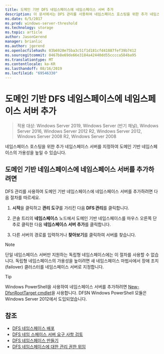 ```yaml
---
title: 도메인 기반 DFS 네임스페이스에 네임스페이스 서버 추가
description: 이 문서에서는 DFS 관리를 사용하여 네임스페이스 호스팅을 위한 추가 네임스페이스 서버를 지정하는 방법을 설명합니다.
ms.date: 6/5/2017
ms.prod: windows-server-threshold
ms.technology: storage
ms.topic: article
author: JasonGerend
manager: brianlic
ms.author: jgerend
ms.openlocfilehash: 03b6920e75ba3c51f1d181cfd41887fef39b7412
ms.sourcegitcommit: 0467b8e69de66e3184a42440dd55cccca584ba95
ms.translationtype: MT
ms.contentlocale: ko-KR
ms.lasthandoff: 08/16/2019
ms.locfileid: "69546330"
---
```

# <a name="add-namespace-servers-to-a-domain-based-dfs-namespace"></a>도메인 기반 DFS 네임스페이스에 네임스페이스 서버 추가

> 적용 대상: Windows Server 2019, Windows Server (반기 채널), Windows Server 2016, Windows Server 2012 R2, Windows Server 2012, Windows Server 2008 R2, Windows Server 2008

네임스페이스 호스팅을 위한 추가 네임스페이스 서버를 지정하여 도메인 기반 네임스페이스의 가용성을 높일 수 있습니다.

## <a name="to-add-a-namespace-server-to-a-domain-based-namespace"></a>도메인 기반 네임스페이스에 네임스페이스 서버를 추가하려면

DFS 관리를 사용하여 도메인 기반 네임스페이스에 네임스페이스 서버를 추가하려면 다음 절차를 따르세요.

1.  **시작**을 클릭하고 **관리 도구**를 가리킨 다음 **DFS 관리**를 클릭합니다.

2.  콘솔 트리의 **네임스페이스** 노드에서 도메인 기반 네임스페이스를 마우스 오른쪽 단추로 클릭한 다음 **네임스페이스 서버 추가**를 클릭합니다.

3.  다른 서버의 경로를 입력하거나 **찾아보기**를 클릭하여 서버를 찾습니다.

> [!NOTE]
> 단일 네임스페이스 서버만 지원하는 독립형 네임스페이스에는 이 절차를 사용할 수 없습니다. 독립형 네임스페이스의 가용성을 높이려면 새 네임스페이스 마법사에서 장애 조치(failover) 클러스터를 네임스페이스 서버로 지정합니다.


> [!TIP]
> Windows PowerShell을 사용하여 네임스페이스 서버를 추가하려면 [New-DfsnRootTarget cmdlet](https://docs.microsoft.com/powershell/module/dfsn/new-dfsnroottarget)을 사용합니다. DFSN Windows PowerShell 모듈은 Windows Server 2012에서 도입되었습니다.

## <a name="see-also"></a>참조

-   [DFS 네임스페이스 배포](deploying-dfs-namespaces.md)
-   [DFS 네임 스페이스 서버 요구 사항 검토](https://technet.microsoft.com/library/cc753448(v=ws.11).aspx)
-   [DFS 네임스페이스 만들기](create-a-dfs-namespace.md)
-   [DFS 네임스페이스에 대한 관리 권한 위임](delegate-management-permissions-for-dfs-namespaces.md)

